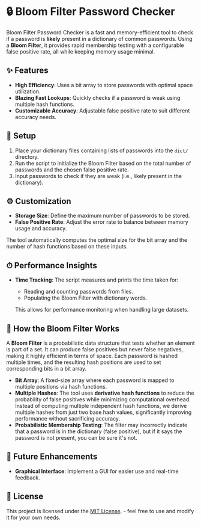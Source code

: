# 🔒 Bloom Filter Password Checker

Bloom Filter Password Checker is a fast and memory-efficient tool to check if a password is **likely** present in a dictionary of common passwords. Using a **Bloom Filter**, it provides rapid membership testing with a configurable false positive rate, all while keeping memory usage minimal.

## ✨ Features

- **High Efficiency**: Uses a bit array to store passwords with optimal space utilization.
- **Blazing Fast Lookups**: Quickly checks if a password is weak using multiple hash functions.
- **Customizable Accuracy**: Adjustable false positive rate to suit different accuracy needs.

## 📂 Setup

1. Place your dictionary files containing lists of passwords into the `dict/` directory.
2. Run the script to initialize the Bloom Filter based on the total number of passwords and the chosen false positive rate.
3. Input passwords to check if they are weak (i.e., likely present in the dictionary).

## ⚙️ Customization

- **Storage Size**: Define the maximum number of passwords to be stored.
- **False Positive Rate**: Adjust the error rate to balance between memory usage and accuracy.

The tool automatically computes the optimal size for the bit array and the number of hash functions based on these inputs.

## ⏱ Performance Insights

- **Time Tracking**: The script measures and prints the time taken for:
  - Reading and counting passwords from files.
  - Populating the Bloom Filter with dictionary words.
  
  This allows for performance monitoring when handling large datasets.

## 🧠 How the Bloom Filter Works

A **Bloom Filter** is a probabilistic data structure that tests whether an element is part of a set. It can produce false positives but never false negatives, making it highly efficient in terms of space. Each password is hashed multiple times, and the resulting hash positions are used to set corresponding bits in a bit array.

- **Bit Array**: A fixed-size array where each password is mapped to multiple positions via hash functions.
- **Multiple Hashes**: The tool uses **derivative hash functions** to reduce the probability of false positives while minimizing computational overhead. Instead of computing multiple independent hash functions, we derive multiple hashes from just two base hash values, significantly improving performance without sacrificing accuracy.
- **Probabilistic Membership Testing**: The filter may incorrectly indicate that a password is in the dictionary (false positive), but if it says the password is not present, you can be sure it's not.

## 🔧 Future Enhancements

- **Graphical Interface**: Implement a GUI for easier use and real-time feedback.

## 📜 License

This project is licensed under the [MIT License](./LICENSE). - feel free to use and modify it for your own needs.

